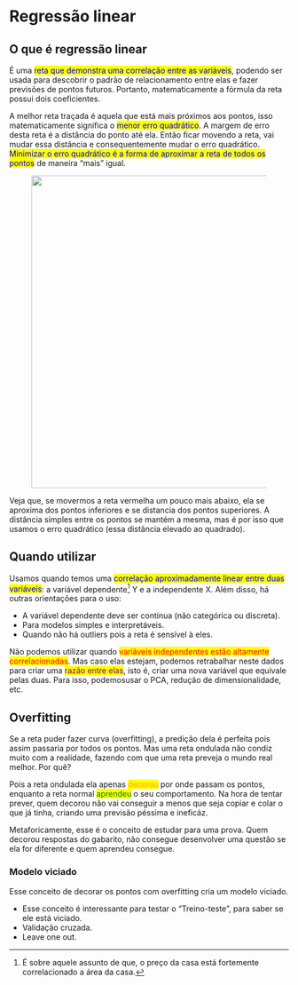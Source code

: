 # Regressão linear

## O que é regressão linear

É uma <mark style="color:blue;">reta que demonstra uma correlação entre as variáveis</mark>, podendo ser usada para descobrir o padrão de relacionamento entre elas e fazer previsões de pontos futuros. Portanto, matematicamente a fórmula da reta possui dois coeficientes.

A melhor reta traçada é aquela que está mais próximos aos pontos, isso matematicamente significa o <mark style="color:blue;">menor erro quadrático</mark>. A margem de erro desta reta é a distância do ponto até ela. Então ficar movendo a reta, vai mudar essa distância e consequentemente mudar o erro quadrático. <mark style="color:blue;">Minimizar o erro quadrático é a forma de aproximar a reta de todos os pontos</mark> de maneira “mais” igual.

<figure><img src="../../../../.gitbook/assets/regressão linear.png" alt="" width="563"><figcaption></figcaption></figure>

Veja que, se movermos a reta vermelha um pouco mais abaixo, ela se aproxima dos pontos inferiores e se distancia dos pontos superiores. A distância simples entre os pontos se mantém a mesma, mas é por isso que usamos o erro quadrático (essa distância elevado ao quadrado).

## Quando utilizar

Usamos quando temos uma <mark style="color:blue;">correlação aproximadamente linear entre duas variáveis</mark>: a variável dependente[^1] Y e a independente X. Além disso, há outras orientações para o uso:

* A variável dependente deve ser contínua (não categórica ou discreta).
* Para modelos simples e interpretáveis.
* Quando não há outliers pois a reta é sensível à eles.

Não podemos utilizar quando <mark style="color:red;">variáveis independentes estão altamente correlacionadas</mark>. Mas caso elas estejam, podemos retrabalhar neste dados para criar uma <mark style="color:purple;">razão entre elas</mark>, isto é, criar uma nova variável que equivale pelas duas. Para isso, podemosusar o PCA, redução de dimensionalidade, etc.

## Overfitting

Se a reta puder fazer curva (overfitting), a predição dela é perfeita pois assim passaria por todos os pontos. Mas uma reta ondulada não condiz muito com a realidade, fazendo com que uma reta preveja o mundo real melhor. Por quê?

Pois a reta ondulada ela apenas <mark style="color:orange;">decorou</mark> por onde passam os pontos, enquanto a reta normal <mark style="color:green;">aprendeu</mark> o seu comportamento. Na hora de tentar prever, quem decorou não vai conseguir a menos que seja copiar e colar o que já tinha, criando uma previsão péssima e ineficáz.

Metaforicamente, esse é o conceito de estudar para uma prova. Quem decorou respostas do gabarito, não consegue desenvolver uma questão se ela for diferente e quem aprendeu consegue.

### Modelo viciado

Esse conceito de decorar os pontos com overfitting cria um modelo viciado.&#x20;

* Esse conceito é interessante para testar o “Treino-teste”, para saber se ele está viciado.
* Validação cruzada.
* Leave one out.

[^1]: É sobre aquele assunto de que, o preço da casa está fortemente correlacionado a área da casa.
